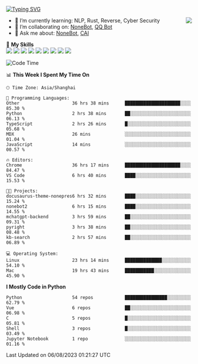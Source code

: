 [![Typing SVG](https://readme-typing-svg.herokuapp.com?size=25&duration=2500&color=8C43EA&vCenter=true&width=200&height=40&lines=Hi+there+%F0%9F%91%8B%F0%9F%8F%BB;I'm+yanyongyu)](https://git.io/typing-svg)

<a href="#">
  <img align="right" src="https://github-readme-stats.vercel.app/api?username=yanyongyu&count_private=true&show_icons=true&bg_color=15,f2f7fd,E0EAFC" />
</a>

- 🌱 I’m currently learning: NLP, Rust, Reverse, Cyber Security
- 👯 I’m collaborating on: [NoneBot](https://github.com/nonebot), [QQ Bot](https://github.com/Mrs4s/go-cqhttp)
- 💬 Ask me about: [NoneBot](https://github.com/nonebot), [CAI](https://github.com/cscs181/CAI)

🌟 **My Skills**  
![](https://img.shields.io/badge/-Python-3e74a2?style=flat-square&logo=Python&logoColor=fff)
![](https://img.shields.io/badge/-Node.js-339933?style=flat-square&logo=Node.js&logoColor=fff)
![](https://img.shields.io/badge/-Vue-4fc08d?style=flat-square&logo=Vue.js&logoColor=fff)
![](https://img.shields.io/badge/-React-2d98ce?style=flat-square&logo=React&logoColor=fff)
![](https://img.shields.io/badge/-Docker-2496ED?style=flat-square&logo=Docker&logoColor=fff)
![](https://img.shields.io/badge/-Linux-000000?style=flat-square&logo=Linux&logoColor=fff)
![](https://img.shields.io/badge/-MySQL-4479A1?style=flat-square&logo=MySQL&logoColor=fff)
![](https://img.shields.io/badge/-Redis-DC382D?style=flat-square&logo=Redis&logoColor=fff)
![](https://img.shields.io/badge/-MongoDB-47A248?style=flat-square&logo=MongoDB&logoColor=fff)

<!--START_SECTION:waka-->
![Code Time](http://img.shields.io/badge/Code%20Time-4%2C634%20hrs%2056%20mins-blue)

📊 **This Week I Spent My Time On** 

```text
🕑︎ Time Zone: Asia/Shanghai

💬 Programming Languages: 
Other                    36 hrs 38 mins      █████████████████████░░░░   85.30 % 
Python                   2 hrs 38 mins       ██░░░░░░░░░░░░░░░░░░░░░░░   06.13 % 
TypeScript               2 hrs 26 mins       █░░░░░░░░░░░░░░░░░░░░░░░░   05.68 % 
MDX                      26 mins             ░░░░░░░░░░░░░░░░░░░░░░░░░   01.04 % 
JavaScript               14 mins             ░░░░░░░░░░░░░░░░░░░░░░░░░   00.57 % 

🔥 Editors: 
Chrome                   36 hrs 17 mins      █████████████████████░░░░   84.47 % 
VS Code                  6 hrs 40 mins       ████░░░░░░░░░░░░░░░░░░░░░   15.53 % 

🐱‍💻 Projects: 
docusaurus-theme-nonepres6 hrs 32 mins       ████░░░░░░░░░░░░░░░░░░░░░   15.24 % 
nonebot2                 6 hrs 15 mins       ████░░░░░░░░░░░░░░░░░░░░░   14.55 % 
mchatgpt-backend         3 hrs 59 mins       ██░░░░░░░░░░░░░░░░░░░░░░░   09.31 % 
pyright                  3 hrs 38 mins       ██░░░░░░░░░░░░░░░░░░░░░░░   08.48 % 
kb-search                2 hrs 57 mins       ██░░░░░░░░░░░░░░░░░░░░░░░   06.89 % 

💻 Operating System: 
Linux                    23 hrs 14 mins      ██████████████░░░░░░░░░░░   54.10 % 
Mac                      19 hrs 43 mins      ███████████░░░░░░░░░░░░░░   45.90 % 
```

**I Mostly Code in Python** 

```text
Python                   54 repos            ████████████████░░░░░░░░░   62.79 % 
Vue                      6 repos             ██░░░░░░░░░░░░░░░░░░░░░░░   06.98 % 
C                        5 repos             █░░░░░░░░░░░░░░░░░░░░░░░░   05.81 % 
Shell                    3 repos             █░░░░░░░░░░░░░░░░░░░░░░░░   03.49 % 
Jupyter Notebook         1 repo              ░░░░░░░░░░░░░░░░░░░░░░░░░   01.16 % 
```




 Last Updated on 06/08/2023 01:21:27 UTC
<!--END_SECTION:waka-->
